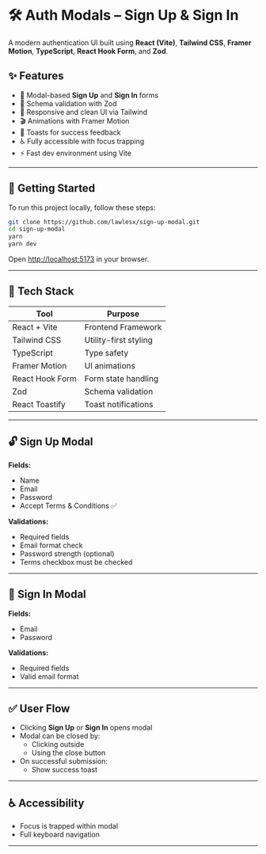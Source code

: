 # 🛠️ Auth Modals – Sign Up & Sign In

A modern authentication UI built using **React (Vite)**, **Tailwind CSS**, **Framer Motion**, **TypeScript**, **React Hook Form**, and **Zod**.

## ✨ Features

- 🔐 Modal-based **Sign Up** and **Sign In** forms
- 🎯 Schema validation with Zod
- 💅 Responsive and clean UI via Tailwind
- 🎬 Animations with Framer Motion
- 🍞 Toasts for success feedback
- ♿ Fully accessible with focus trapping
- ⚡ Fast dev environment using Vite

---

## 🚀 Getting Started

To run this project locally, follow these steps:

```bash
git clone https://github.com/lawlesx/sign-up-modal.git
cd sign-up-modal
yarn
yarn dev
```

Open [http://localhost:5173](http://localhost:5173) in your browser.

---

## 🧪 Tech Stack

| Tool            | Purpose               |
| --------------- | --------------------- |
| React + Vite    | Frontend Framework    |
| Tailwind CSS    | Utility-first styling |
| TypeScript      | Type safety           |
| Framer Motion   | UI animations         |
| React Hook Form | Form state handling   |
| Zod             | Schema validation     |
| React Toastify  | Toast notifications   |

---

## 🔓 Sign Up Modal

**Fields:**

- Name
- Email
- Password
- Accept Terms & Conditions ✅

**Validations:**

- Required fields
- Email format check
- Password strength (optional)
- Terms checkbox must be checked

---

## 🔑 Sign In Modal

**Fields:**

- Email
- Password

**Validations:**

- Required fields
- Valid email format

---

## ✅ User Flow

- Clicking **Sign Up** or **Sign In** opens modal
- Modal can be closed by:
  - Clicking outside
  - Using the close button
- On successful submission:
  - Show success toast

---

## ♿ Accessibility

- Focus is trapped within modal
- Full keyboard navigation

---
